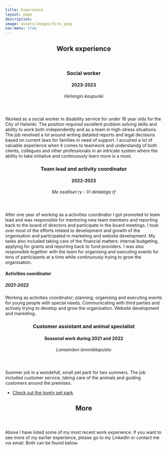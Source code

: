 ```yaml
---
title: Experience
layout: page
description:
image: assets/images/fire.jpeg
nav-menu: true
---
```


<!-- Main -->
<div id="main">

<!-- One -->
<section id="one">
	<div class="inner">
		<header class="major">
			<h1>Work experience</h1>
		</header>
		<div class="6u$ 12u$(medium)">
		</div>	
	</div>
</section>

<!-- Two -->
<section id="two" class="spotlights">
	<section>
		<div class="content">
			<div class="inner">
				<header class="major">
					<h3>Social worker</h3>
					<h4>2023-2023</h4>
					<i>Helsingin kaupunki</i>
				</header>
				<p>Worked as a social worker in disability service for under 18 year olds for the City of Helsinki. The position required excellent problem solving skills and ability to work both independently and as a team in high-stress situations. The job revolved a lot around writing detailed reports and legal decisions based on current laws for families in need of support. I accuired a lot of valuable experience when it comes to teamwork and understandg of both clients, collegues and other professionals in an intricate system where the ability to take initiaitve and continuously learn more is a must.</p>
			</div>
		</div>
	</section>
	<section>
		<div class="content">
			<div class="inner">
				<header class="major">
					<h3>Team lead and activity coordinator</h3>
					<h4>2022-2023</h4>
					<i>Me osalliset ry - Vi delaktiga rf</i>
				</header>
				<p>After one year of working as a activities coordinator I got promoted to team lead and was responsible for mentoring new team members and reporting back to the board of directors and participate in the board meetings. I took over most of the efforts related to development and growth of the organisation and participated in marketing and website development. My tasks also included taking care of the financial matters: internal budgeting, applying for grants and reporting back to fund providers. I was also responsible together with the team for organising and executing events for tens of participants at a time while continuously trying to grow the organisation. </p>
				<h4>Activities coordinator</h4>
				<h5>2021-2022</h5>
				<p>Working as activities coordinator; planning, organising and executing events for young people with special needs. Communicating with third parties and actively trying to develop and grow the organisation. Website development and marketing. </p>
			</div>
		</div>
	</section>
	<section>
		<div class="content">
			<div class="inner">
				<header class="major">
					<h3>Customer assistant and animal specialist</h3>
					<h4>Seasonal work during 2021 and 2022</h4>
					<i>Lomamäen lemmikkipuisto</i>
				</header>
				<p>Summer job in a wondefull, small pet park for two summers. The job included customer service, taking care of the animals and guiding customers around the premises.</p>
				<ul class="actions">
					<li><a href="https://www.lemmikkipuisto.fi/" class="button">Check out the lovely pet park</a></li>
				</ul>
			</div>
		</div>
	</section>
</section>

<!-- Three -->
<section id="three">
	<div class="inner">
		<header class="major">
			<h2>More</h2>
		</header>
		<p>Above I have listed some of my most recent work experience. If you want to see more of my earlier experience, please go to my LinkedIn or contact me via email. Both can be found below. </p>
	</div>
</section>

</div>
